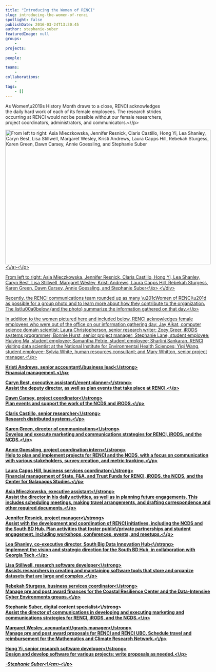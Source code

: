 ```yaml
---
title: "Introducing the Women of RENCI"
slug: introducing-the-women-of-renci
spotlight: false
publishDate: 2016-03-24T13:30:45
author: stephanie-suber
featuredImage: null
groups:
    - 
projects:
    - 
people:
    - 
teams: 
    - 
collaborations:
    - 
tags:
    - []
---
```

<p>As Women\u2019s History Month draws to a close, RENCI acknowledges the daily hard work of each of its female employees. The research strides occurring at RENCI would not be possible without our female researchers, project coordinators, administrators, and communicators.<\/p>
<div id="attachment_15376" class="wp-caption aligncenter" style="width: 640px"><a href="http:\/\/renci.org\/wp-content\/uploads\/2016\/03\/DSC_0013.jpg"  rel="attachment wp-att-15376" rel="lightbox[roadtrip]"><img class="size-large wp-image-15376" src="http:\/\/renci.org\/wp-content\/uploads\/2016\/03\/DSC_0013-1024x670.jpg" alt="From left to right: Asia Mieczkowska, Jennifer Resnick, Claris Castillo, Hong Yi, Lea Shanley, Caryn Best, Lisa Stillwell, Margaret Wesley, Kristi Andrews, Laura Capps Hill, Rebekah Sturgess, Karen Green, Dawn Carsey, Annie Goessling, and Stephanie Suber " width="640" height="419" srcset="https:\/\/renci.org\/wp-content\/uploads\/2016\/03\/DSC_0013-1024x670.jpg 1024w, https:\/\/renci.org\/wp-content\/uploads\/2016\/03\/DSC_0013-300x196.jpg 300w, https:\/\/renci.org\/wp-content\/uploads\/2016\/03\/DSC_0013-768x503.jpg 768w, https:\/\/renci.org\/wp-content\/uploads\/2016\/03\/DSC_0013-640x419.jpg 640w, https:\/\/renci.org\/wp-content\/uploads\/2016\/03\/DSC_0013.jpg 1210w" sizes="(max-width: 640px) 100vw, 640px" \/><\/a><\/p>
<p class="wp-caption-text">From left to right: Asia Mieczkowska, Jennifer Resnick, Claris Castillo, Hong Yi, Lea Shanley, Caryn Best, Lisa Stillwell, Margaret Wesley, Kristi Andrews, Laura Capps Hill, Rebekah Sturgess, Karen Green, Dawn Carsey, Annie Goessling, and Stephanie Suber<\/p>
<\/div>
<p>Recently, the RENCI communications team rounded up as many \u201cWomen of RENCI\u201d as possible for a group photo and to learn more about how they contribute to the organization. The list\u00a0below (and the photo) summarize the information gathered on that day.<!--more--><\/p>
<p>In addition to the women pictured here and included below, RENCI acknowledges female employees who were out of the office on our information gathering day: Jay Aikat, computer science domain scientist; Laura Christopherson, senior research writer; Zoey Greer, iRODS systems programmer; Bonnie Hurst, senior project manager; Stephanie Lane, student employee; Huiying Ma, student employee; Samantha Petrie, student employee; Sharlini Sankaran, RENCI visiting data scientist at the National Institute for Environmental Health Sciences; Yiqi Wang, student employee; Sylvia White, human resources consultant; and Mary Whitton, senior project manager.<\/p>
<p><strong>Kristi Andrews, senior accountant\/business lead<\/strong><br \/>
Financial management.<\/p>
<p><strong>Caryn Best, executive assistant\/event planner<\/strong><br \/>
Assist the deputy director, as well as plan events that take place at RENCI.<\/p>
<p><strong>Dawn Carsey, project coordinator<\/strong><br \/>
Plan events and support the work of the NCDS and iRODS.<\/p>
<p><strong>Claris Castillo, senior researcher<\/strong><br \/>
Research distributed systems.<\/p>
<p><strong>Karen Green, director of communications<\/strong><br \/>
Develop and execute marketing and communications strategies for RENCI, iRODS, and the NCDS.<\/p>
<p><strong>Annie Goessling, project coordination intern<\/strong><br \/>
Help to plan and implement projects for RENCI and the NCDS, with a focus on communication with various stakeholders, survey creation, and metric tracking.<\/p>
<p><strong>Laura Capps Hill, business services coordinator<\/strong><br \/>
Financial management of State, F&amp;A, and Trust Funds for RENCI, iRODS, the NCDS, and the Center for Galapagos Studies.<\/p>
<p><strong>Asia Mieczkowska, executive assistant<\/strong><br \/>
Assist the director in his daily activities, as well as in planning future engagements. This includes scheduling meetings, making travel arrangements, and drafting correspondence and other required documents.<\/p>
<p><strong>Jennifer Resnick, project manager<\/strong><br \/>
Assist with the development and coordination of RENCI initiatives, including the NCDS and the South BD Hub. Plan activities that foster public\/private partnerships and student engagement, including workshops, conferences, events, and meetups.<\/p>
<p><strong>Lea Shanley, co-executive director, South Big Data Innovation Hub<\/strong><br \/>
Implement the vision and strategic direction for the South BD Hub, in collaboration with Georgia Tech.<\/p>
<p><strong>Lisa Stillwell, research software developer<\/strong><br \/>
Assists researchers in creating and maintaining software tools that store and organize datasets that are large and complex.<\/p>
<p><strong>Rebekah Sturgess, business services coordinator<\/strong><br \/>
Manage pre and post award finances for the Coastal Resilience Center and the Data-Intensive Cyber Environments groups.<\/p>
<p><strong>Stephanie Suber, digital content specialist<\/strong><br \/>
Assist the director of communications in developing and executing marketing and communications strategies for RENCI, iRODS, and the NCDS.<\/p>
<p><strong>Margaret Wesley, accountant\/grants manager<\/strong><br \/>
Manage pre and post award proposals for RENCI and RENCI UBC. Schedule travel and reimbursement for the Mathematics and Climate Research Network.<\/p>
<p><strong>Hong Yi, senior research software developer<\/strong><br \/>
Design and develop software for various projects; write proposals as needed.<\/p>
<p><em>-Stephanie Suber<\/em><\/p>
<!-- AddThis Advanced Settings generic via filter on the_content --><!-- AddThis Share Buttons generic via filter on the_content -->
